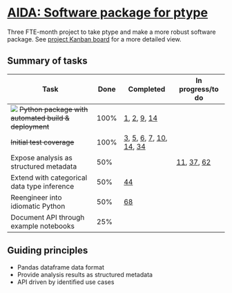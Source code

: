 # [AIDA: Software package for ptype](https://github.com/alan-turing-institute/Hut23/issues/438)

Three FTE-month project to take ptype and make a more robust software package. See [project Kanban board](https://github.com/alan-turing-institute/ptype-dmkd/projects/1) for a more detailed view.

## Summary of tasks

| Task | Done | Completed | In progress/to do |
| --- | --- | --- | --- |
| ![](https://img.shields.io/github/labels/isaacs/github/labels) <s>Python package with automated build & deployment</s> | 100% | [1](https://github.com/alan-turing-institute/ptype-dmkd/issues/1), [2](https://github.com/alan-turing-institute/ptype-dmkd/issues/2), [9](https://github.com/alan-turing-institute/ptype-dmkd/issues/9), [14](https://github.com/alan-turing-institute/ptype-dmkd/issues/14) |
| <s>Initial test coverage</s> | 100% | [3](https://github.com/alan-turing-institute/ptype-dmkd/issues/3), [5](https://github.com/alan-turing-institute/ptype-dmkd/issues/5), [6](https://github.com/alan-turing-institute/ptype-dmkd/issues/6), [7](https://github.com/alan-turing-institute/ptype-dmkd/issues/7), [10](https://github.com/alan-turing-institute/ptype-dmkd/issues/10), [14](https://github.com/alan-turing-institute/ptype-dmkd/issues/14), [34](https://github.com/alan-turing-institute/ptype-dmkd/issues/34) |
| Expose analysis as structured metadata | 50% | | [11](https://github.com/alan-turing-institute/ptype-dmkd/issues/11), [37](https://github.com/alan-turing-institute/ptype-dmkd/issues/37), [62](https://github.com/alan-turing-institute/ptype-dmkd/issues/62) |
| Extend with categorical data type inference | 50% | [44](https://github.com/alan-turing-institute/ptype-dmkd/issues/44)
| Reengineer into idiomatic Python | 50% | [68](https://github.com/alan-turing-institute/ptype-dmkd/issues/68) |
| Document API through example notebooks | 25% | 

## Guiding principles

- Pandas dataframe data format
- Provide analysis results as structured metadata
- API driven by identified use cases
